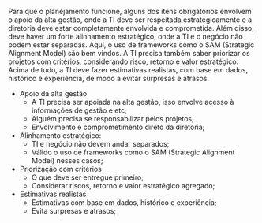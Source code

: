 Para que o planejamento funcione, alguns dos itens obrigatórios envolvem o apoio da alta gestão, onde a TI deve ser respeitada estrategicamente e a diretoria deve estar completamente envolvida e comprometida. 
Além disso, deve haver um forte alinhamento estratégico, onde a TI e o negócio não podem estar separadas. Aqui, o uso de frameworks como o SAM (Strategic Alignment Model) são bem vindos.
A TI precisa também saber priorizar os projetos com critérios, considerando risco, retorno e valor estratégico.
Acima de tudo, a TI deve fazer estimativas realistas, com base em dados, histórico e experiência, de modo a evitar surpresas e atrasos.

- Apoio da alta gestão
	- A TI precisa ser apoiada na alta gestão, isso envolve acesso à informações de gestão e etc;
	- Alguém precisa se responsabilizar pelos projetos;
	- Envolvimento e comprometimento direto da diretoria;
- Alinhamento estratégico: 
	- TI e negócio não devem andar separados;
	- Válido o uso de frameworks como o SAM (Strategic Alignment Model) nesses casos;
- Priorização com critérios
	- O que deve ser entregue primeiro;
	- Considerar riscos, retorno e valor estratégico agregado;
- Estimativas realistas
	- Estimativas com base em dados, histórico e experiência;
	- Evita surpresas e atrasos;